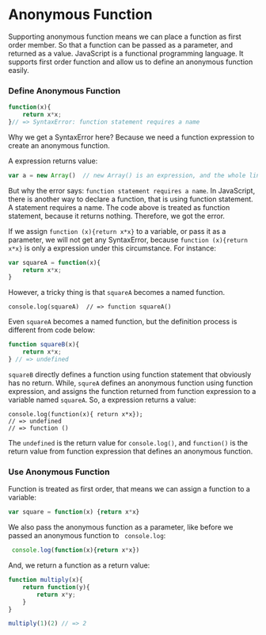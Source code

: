 # Anonymous Function

Supporting anonymous function means we can place a function as first order member. So that a function can be passed as a parameter, and returned as a value. JavaScript is a functional programming language. It supports first order function and allow us to define an anonymous function easily.

### Define Anonymous Function

```js
function(x){
    return x*x;
}// => SyntaxError: function statement requires a name
```

Why we get a SyntaxError here? Because we need a function expression to create an anonymous function.

A expression returns value:

``` js
var a = new Array()  // new Array() is an expression, and the whole line is called a statement.
```

But why the error says: `function statement requires a name`. In JavaScript, there is another way to declare a function, that is using function statement. A statement requires a name. The code above is treated as function statement, because it returns nothing. Therefore, we got the error.

If we assign `function (x){return x*x}` to a variable, or pass it as a parameter, we will not get any SyntaxError, because `function (x){return x*x}` is only a expression under this circumstance. For instance:

```js
var squareA = function(x){
    return x*x;
}
```

However, a tricky thing is that `squareA` becomes a named function.

```
console.log(squareA)  // => function squareA()
```

Even `squareA` becomes a named function, but the definition process is different from code below:

```js
function squareB(x){
    return x*x;
} // => undefined
```

`squareB`  directly defines a function using function statement that obviously has no return. While, `squreA` defines an anonymous function using function expression, and assigns the function returned from function expression to a variable named `squareA`. So, a expression returns a value:

```
console.log(function(x){ return x*x});
// => undefined
// => function ()
```

The `undefined` is the return value for `console.log()`, and `function()` is the return value from function expression that defines an anonymous function.

### Use Anonymous Function

Function is treated as first order, that means we can assign a function to a variable:

```js
var square = function(x) {return x*x}
```

We also pass the anonymous function as a parameter, like before we passed an anonymous function to ` console.log`:

```js
 console.log(function(x){return x*x})
```

And, we return a function as a return value:

```js
function multiply(x){
    return function(y){
        return x*y;
    }
}

multiply(1)(2) // => 2
```